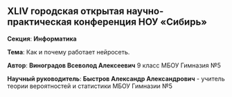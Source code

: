 ## XLIV городская открытая научно-практическая конференция НОУ «Сибирь»

**Секция**: **Информатика**

**Тема**: Как и почему работает нейросеть.

**Автор**: **Виноградов Всеволод Алексеевич** 9 класс МБОУ Гимназия №5


**Научный руководитель**: **Быстров Александр Александрович** - учитель теории вероятностей и статистики МБОУ Гимназии №5
